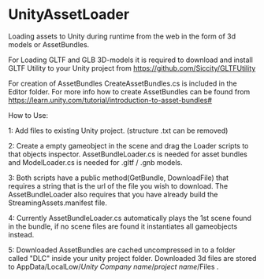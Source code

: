 # UnityAssetLoader
Loading assets to Unity during runtime from the web in the form of 3d models or AssetBundles.

For Loading GLTF and GLB 3D-models it is required to download and install GLTF Utility to your Unity project from
https://github.com/Siccity/GLTFUtility

For creation of AssetBundles CreateAssetBundles.cs is included in the Editor folder. For more info how to create AssetBundles can be found from
https://learn.unity.com/tutorial/introduction-to-asset-bundles#

How to Use:

1: Add files to existing Unity project. (structure .txt can be removed)

2: Create a empty gameobject in the scene and drag the Loader scripts to that objects inspector. AssetBundleLoader.cs is needed for asset bundles and ModelLoader.cs is needed for .gltf / .gnb models.

3: Both scripts have a public method(GetBundle, DownloadFile) that requires a string that is the url of the file you wish to download. The AssetBundleLoader also requires that you have already build the StreamingAssets.manifest file.

4: Currently AssetBundleLoader.cs automatically plays the 1st scene found in the bundle, if no scene files are found it instantiates all gameobjects instead.

5: Downloaded AssetBundles are cached uncompressed in to a folder called "DLC" inside your unity project folder. Downloaded 3d files are stored to AppData/LocalLow/*Unity Company name*/*project name*/Files .
